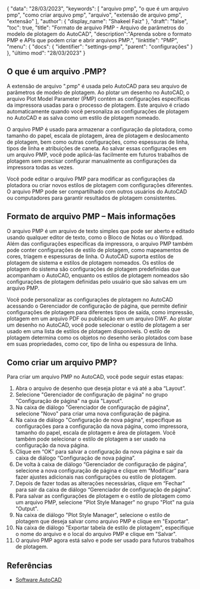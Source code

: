 {
"data": "28/03/2023",
  "keywords": [
"arquivo pmp",
"o que é um arquivo pmp",
"como criar arquivo pmp",
"arquivo",
"extensão de arquivo pmp",
"extensão"
],
  "author": {
"display_name": "Shakeel Faiz"
},
"draft": "false",
"toc": true,
"title": "Formato de arquivo PMP - Arquivo de parâmetros do modelo de plotagem do AutoCAD",
  "description":"Aprenda sobre o formato PMP e APIs que podem criar e abrir arquivos PMP.",
"linktitle": "PMP",
  "menu": {
    "docs": {
      "identifier": "settings-pmp",
"parent": "configurações"
}
},
"último mod": "28/03/2023"
}

## O que é um arquivo .PMP?

A extensão de arquivo ".pmp" é usada pelo AutoCAD para seu arquivo de parâmetros de modelo de plotagem. Ao plotar um desenho no AutoCAD, o arquivo Plot Model Parameter (PMP) contém as configurações específicas da impressora usadas para o processo de plotagem. Este arquivo é criado automaticamente quando você personaliza as configurações de plotagem no AutoCAD e as salva como um estilo de plotagem nomeado.

O arquivo PMP é usado para armazenar a configuração da plotadora, como tamanho do papel, escala de plotagem, área de plotagem e deslocamento de plotagem, bem como outras configurações, como espessuras de linha, tipos de linha e atribuições de caneta. Ao salvar essas configurações em um arquivo PMP, você pode aplicá-las facilmente em futuros trabalhos de plotagem sem precisar configurar manualmente as configurações da impressora todas as vezes.

Você pode editar o arquivo PMP para modificar as configurações da plotadora ou criar novos estilos de plotagem com configurações diferentes. O arquivo PMP pode ser compartilhado com outros usuários do AutoCAD ou computadores para garantir resultados de plotagem consistentes.

## Formato de arquivo PMP – Mais informações

O arquivo PMP é um arquivo de texto simples que pode ser aberto e editado usando qualquer editor de texto, como o Bloco de Notas ou o Wordpad. Além das configurações específicas da impressora, o arquivo PMP também pode conter configurações de estilo de plotagem, como mapeamentos de cores, triagem e espessuras de linha. O AutoCAD suporta estilos de plotagem de sistema e estilos de plotagem nomeados. Os estilos de plotagem do sistema são configurações de plotagem predefinidas que acompanham o AutoCAD, enquanto os estilos de plotagem nomeados são configurações de plotagem definidas pelo usuário que são salvas em um arquivo PMP.

Você pode personalizar as configurações de plotagem no AutoCAD acessando o Gerenciador de configuração de página, que permite definir configurações de plotagem para diferentes tipos de saída, como impressão, plotagem em um arquivo PDF ou publicação em um arquivo DWF. Ao plotar um desenho no AutoCAD, você pode selecionar o estilo de plotagem a ser usado em uma lista de estilos de plotagem disponíveis. O estilo de plotagem determina como os objetos no desenho serão plotados com base em suas propriedades, como cor, tipo de linha ou espessura de linha.

## Como criar um arquivo PMP?

Para criar um arquivo PMP no AutoCAD, você pode seguir estas etapas:

1. Abra o arquivo de desenho que deseja plotar e vá até a aba “Layout”.
2. Selecione "Gerenciador de configuração de página" no grupo "Configuração de página" na guia "Layout".
3. Na caixa de diálogo "Gerenciador de configuração de página", selecione "Novo" para criar uma nova configuração de página.
4. Na caixa de diálogo "Configuração de nova página", especifique as configurações para a configuração da nova página, como impressora, tamanho do papel, escala de plotagem e área de plotagem. Você também pode selecionar o estilo de plotagem a ser usado na configuração da nova página.
5. Clique em “OK” para salvar a configuração da nova página e sair da caixa de diálogo “Configuração de nova página”.
6. De volta à caixa de diálogo “Gerenciador de configuração de página”, selecione a nova configuração de página e clique em “Modificar” para fazer ajustes adicionais nas configurações ou estilo de plotagem.
7. Depois de fazer todas as alterações necessárias, clique em “Fechar” para sair da caixa de diálogo “Gerenciador de configuração de página”.
8. Para salvar as configurações de plotagem e o estilo de plotagem como um arquivo PMP, selecione "Plot Style Manager" no grupo "Plot" na guia "Output".
9. Na caixa de diálogo "Plot Style Manager", selecione o estilo de plotagem que deseja salvar como arquivo PMP e clique em "Exportar".
10. Na caixa de diálogo "Exportar tabela de estilo de plotagem", especifique o nome do arquivo e o local do arquivo PMP e clique em "Salvar".
11. O arquivo PMP agora está salvo e pode ser usado para futuros trabalhos de plotagem.

## Referências
* [Software AutoCAD](https://en.wikipedia.org/wiki/AutoCAD)

